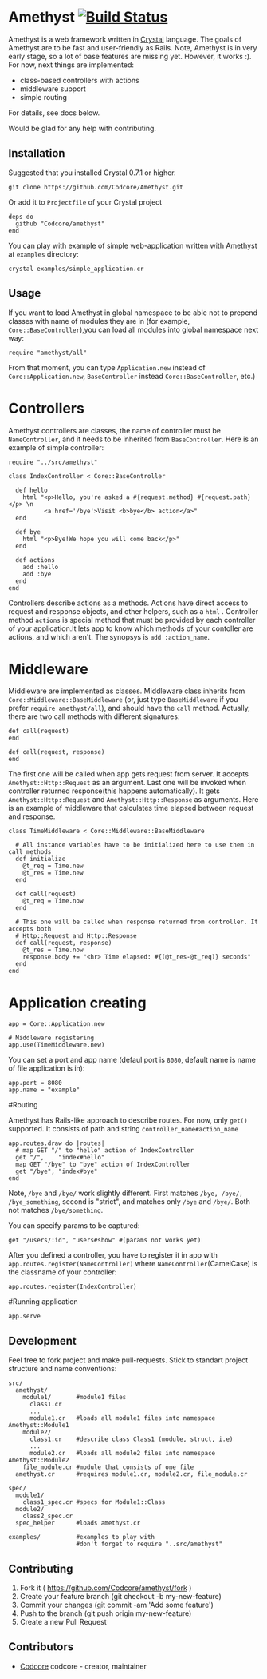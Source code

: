 # Amethyst [![Build Status](https://travis-ci.org/Codcore/Amethyst.svg)](https://travis-ci.org/Codcore/Amethyst)

Amethyst is a web framework written in [Crystal](https://github.com/manastech/crystal) language. The goals of Amethyst are to be fast and user-friendly as Rails. Note, Amethyst is in very early stage, so a lot of base features are missing yet. However, it works :). For now, next things are implemented:
- class-based controllers with actions
- middleware support
- simple routing

For details, see docs below.

Would be glad for any help with contributing.

## Installation

Suggested that you installed Crystal 0.7.1 or higher.
```
git clone https://github.com/Codcore/Amethyst.git
```

Or add it to `Projectfile` of your Crystal project

```crystal
deps do
  github "Codcore/amethyst"
end
```
You can play with example of simple web-application written with Amethyst at ```examples``` directory:
```
crystal examples/simple_application.cr
```
## Usage

If you want to load Amethyst in global namespace to be able not to prepend classes with name of modules they are in (for example, ```Core::BaseController```),you can load all modules into global namespace next way:
```crystal
require "amethyst/all"
```
From that moment, you can type ```Application.new``` instead of ```Core::Application.new```, ```BaseController``` instead ```Core::BaseController```, etc.)

# Controllers
Amethyst controllers are classes, the name of controller must be ```NameController```,
and it needs to be inherited from ```BaseController```. Here is an example of simple controller:

```crystal
require "../src/amethyst"

class IndexController < Core::BaseController

  def hello
    html "<p>Hello, you're asked a #{request.method} #{request.path}</p> \n
          <a href='/bye'>Visit <b>bye</b> action</a>"
  end

  def bye
    html "<p>Bye!We hope you will come back</p>"
  end

  def actions
    add :hello
    add :bye
  end
end
```
Controllers describe actions as a methods. Actions have direct access to request and response objects, and other helpers, such as a ```html``` . Controller method ```actions``` is special method that must be provided by each controller of your application.It lets app to know which methods of your contoller are actions, and which aren't. The synopsys is ```add :action_name```. 


# Middleware
Middleware are implemented as classes. Middleware class inherits from ```Core::Middleware::BaseMiddleware``` (or, just type ```BaseMiddleware``` if you prefer ```require amethyst/all```), and should have the ```call``` method. Actually, there are two call methods with different signatures:
```crystal
def call(request)
end

def call(request, response)
end
```
The first one will be called when app gets request from server. It accepts ```Amethyst::Http::Request``` as an argument. Last one will be invoked when controller returned response(this happens automatically). It gets ```Amethyst::Http::Request``` and ```Amethyst::Http::Response``` as arguments. Here is an example of middleware that calculates time elapsed between request and response.

```crystal
class TimeMiddleware < Core::Middleware::BaseMiddleware

  # All instance variables have to be initialized here to use them in call methods
  def initialize
    @t_req = Time.new 
    @t_res = Time.new
  end

  def call(request)
    @t_req = Time.now
  end

  # This one will be called when response returned from controller. It accepts both
  # Http::Request and Http::Response
  def call(request, response)
    @t_res = Time.now
    response.body += "<hr> Time elapsed: #{(@t_res-@t_req)} seconds"
  end
end
```

# Application creating

```crystal
app = Core::Application.new

# Middleware registering
app.use(TimeMiddleware.new)
```
You can set a port and app name (defaul port is ```8080```, default name is name of file application is in):
```crystal
app.port = 8080
app.name = "example"
```

#Routing

Amethyst has Rails-like approach to describe routes. For now, only ```get()``` supported. 
It consists of path and string ```controller_name#action_name```

```crystal 
app.routes.draw do |routes|
  # map GET "/" to "hello" action of IndexController
  get "/",    "index#hello"
  map GET "/bye" to "bye" action of IndexController
  get "/bye", "index#bye"
end
```

Note, ```/bye``` and ```/bye/``` work slightly different. First matches ```/bye, /bye/, /bye_something```, second is "strict",
and matches only ```/bye``` and ```/bye/```. Both not matches ```/bye/something```.

You can specify params to be captured:
```crystal 
get "/users/:id", "users#show" #(params not works yet)
```

After you defined a controller, you have to register it in app with ```app.routes.register(NameController)``` where ```NameController```(CamelCase) is the classname of your controller:
```crystal
app.routes.register(IndexController)
```
#Running application
```crystal
app.serve
```


## Development

Feel free to fork project and make pull-requests. Stick to standart project structure and name conventions:

    src/
      amethyst/
        module1/       #module1 files
          class1.cr
          ...
          module1.cr   #loads all module1 files into namespace Amethyst::Module1
        module2/
          class1.cr    #describe class Class1 (module, struct, i.e)
          ...
          module2.cr   #loads all module2 files into namespace Amethyst::Module2
        file_module.cr #module that consists of one file
      amethyst.cr      #requires module1.cr, module2.cr, file_module.cr

    spec/
      module1/
        class1_spec.cr #specs for Module1::Class
      module2/
        class2_spec.cr
      spec_helper      #loads amethyst.cr

    examples/          #examples to play with
                       #don't forget to require "..src/amethyst"



## Contributing

1. Fork it ( https://github.com/Codcore/amethyst/fork )
2. Create your feature branch (git checkout -b my-new-feature)
3. Commit your changes (git commit -am 'Add some feature')
4. Push to the branch (git push origin my-new-feature)
5. Create a new Pull Request

## Contributors

- [Codcore](https://github.com/[your-github-name]) codcore - creator, maintainer
